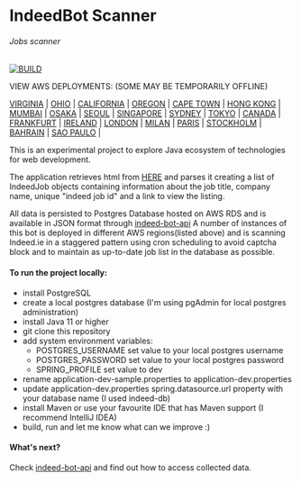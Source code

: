 # IndeedBot Scanner
###### Jobs scanner

[![BUILD](https://github.com/AdamWandoch/indeed-bot/workflows/BUILD/badge.svg)](https://github.com/AdamWandoch/indeed-bot/actions/workflows/maven.yml)

VIEW AWS DEPLOYMENTS: (SOME MAY BE TEMPORARILY OFFLINE)

[VIRGINIA](http://indeedbotvirginia-env.eba-4sf63gic.us-east-1.elasticbeanstalk.com/) | 
[OHIO](http://indeedbotohio-env.eba-niszmpdp.us-east-2.elasticbeanstalk.com/) | 
[CALIFORNIA](http://indeedbotcalifornia-env.eba-mhqpsqdy.us-west-1.elasticbeanstalk.com/) |
[OREGON](http://indeedbotoregon-env.eba-daaqgedz.us-west-2.elasticbeanstalk.com/) |
[CAPE TOWN](http://indeedbotcapetown-env.eba-md74kpmh.af-south-1.elasticbeanstalk.com/) |
[HONG KONG](http://indeedbothongkong-env.eba-swjz6jbt.ap-east-1.elasticbeanstalk.com/) |
[MUMBAI](http://indeedbotmumbai-env.eba-k83bwiia.ap-south-1.elasticbeanstalk.com/) |
[OSAKA](http://indeedbotosaka-env.eba-7cpbujbn.ap-northeast-3.elasticbeanstalk.com/) |
[SEOUL](http://indeedbotseoul-env.eba-e5uicp37.ap-northeast-2.elasticbeanstalk.com/) |
[SINGAPORE](http://indeedbotsingapore-env.eba-5m52rter.ap-southeast-1.elasticbeanstalk.com/) |
[SYDNEY](http://indeedbotsydney-env.eba-rp7xuxxm.ap-southeast-2.elasticbeanstalk.com/) |
[TOKYO](http://indeedbottokyo-env.eba-xmsejbh8.ap-northeast-1.elasticbeanstalk.com/) |
[CANADA](http://indeedbotcanada-env.eba-jxu6x6ue.ca-central-1.elasticbeanstalk.com/) |
[FRANKFURT](http://indeedbotfrankfurt-env.eba-qpbqcwxw.eu-central-1.elasticbeanstalk.com/) |
[IRELAND](http://indeedbotireland-env.eba-cckhqftf.eu-west-1.elasticbeanstalk.com/) |
[LONDON](http://indeedbotlondon-env.eba-cevpj4x9.eu-west-2.elasticbeanstalk.com/) |
[MILAN](http://indeedbotmilan-env.eba-emvxupbh.eu-south-1.elasticbeanstalk.com/) |
[PARIS](http://indeedbotparis-env.eba-qdcmu7p2.eu-west-3.elasticbeanstalk.com/) |
[STOCKHOLM](http://indeedbotstockholm-env.eba-y6zw9bvv.eu-north-1.elasticbeanstalk.com/) |
[BAHRAIN](http://indeedbotbahrain-env.eba-tzhqvrds.me-south-1.elasticbeanstalk.com/) |
[SAO PAULO](http://indeedbotsaopaulo-env.eba-3kg9h3bq.sa-east-1.elasticbeanstalk.com/) |

This is an experimental project to explore Java ecosystem of technologies for web development.

The application retrieves html from [HERE](https://ie.indeed.com/jobs?q=software&l=cork&sort=date&filter=0&start=) and parses it creating a list of IndeedJob objects containing information about the job title,
            company name, unique "indeed job id" and a link to view the listing. 

All data is persisted to Postgres Database hosted on AWS RDS and is available in JSON format through [indeed-bot-api](https://github.com/AdamWandoch/indeed-bot-api)
        A number of instances of this bot is deployed in different AWS regions(listed above) and is scanning Indeed.ie in a staggered pattern using cron scheduling to avoid captcha block and to maintain as up-to-date job list in the database as possible.

#### To run the project locally:
 * install PostgreSQL
 * create a local postgres database (I'm using pgAdmin for local postgres administration)
 * install Java 11 or higher
 * git clone this repository
 * add system environment variables:
    * POSTGRES_USERNAME set value to your local postgres username
    * POSTGRES_PASSWORD set value to your local postgres password
    * SPRING_PROFILE set value to dev
 * rename application-dev-sample.properties to application-dev.properties
 * update application-dev.properties spring.datasource.url property with your database name (I used indeed-db)
 * install Maven or use your favourite IDE that has Maven support (I recommend IntelliJ IDEA)
 * build, run and let me know what can we improve :)
#### What's next?
Check [indeed-bot-api](https://github.com/AdamWandoch/indeed-bot-api) and find out how to access collected data.
